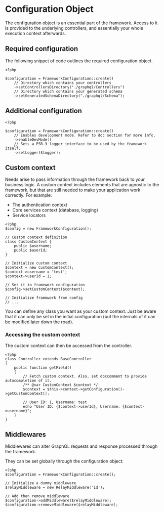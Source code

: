 # Configuration Object

The configuration object is an essential part of the framework. Access to it is provided to the underlying controllers, and essentially your whole execution context afterwards.

## Required configuration

The following snippet of code outlines the required configuration object.

```
<?php

$configuration = FrameworkConfiguration::create()
    // Directory which contains your controllers   
    ->setControllersDirectory("./graphql/Controllers")
    // Directory which contains your generated schema
    ->setGeneratedSchemaDirectory("./graphql/Schema");
```

## Additional configuration

```
<?php

$configuration = FrameworkConfiguration::create()
    // Enables development mode. Refer to doc section for more info.
    ->enableDevMode()
    // Sets a PSR-3 logger interface to be used by the framework itself.
    ->setLogger($logger);
```

## Custom context

Needs arise to pass information through the framework back to your business logic. A custom context includes elements that are agnostic to the framework, but that are still needed to make your application work correctly. For example:

* The authentication context
* Core services context (database, logging)
* Service locators

```
<?php
$config = new FrameworkConfiguration();

// Custom context definition
class CustomContext {
    public $username;
    public $userId;
}

// Initialize custom context
$context = new CustomContext();
$context->username = 'test';
$context->userId = 1;

// Set it in framework configuration
$config->setCustomContext($context);

// Initialize framework from config
// ...
```

You can define any class you want as your custom context. Just be aware that it can only be set in the initial configuration (but the internals of it can be modified later down the road).

### Accessing the custom context

The custom context can then be accessed from the controller.

```
<?php
class Controller extends BaseController
{
    public function getField() 
    {
        // Fetch custom context. Also, set doccomment to provide autocompletion of it.
        /** @var CustomContext $context */
        $context = $this->context->getConfiguration()->getCustomContext();
        
        // User ID: 1, Username: test
        echo "User ID: {$context->userId}, Username: {$context->username}";
    }
}
```

## Middlewares

Middlewares can alter GraphQL requests and response processed through the framework.

They can be set globally through the configuration object:
```
<?php
$configuration = FrameworkConfiguration::create();

// Initialize a dummy middleware
$relayMiddleware = new RelayMiddleware('id');

// Add then remove middleware
$configuration->addMiddleware($relayMiddleware);
$configuration->removeMiddleware($relayMiddleware);
``` 
